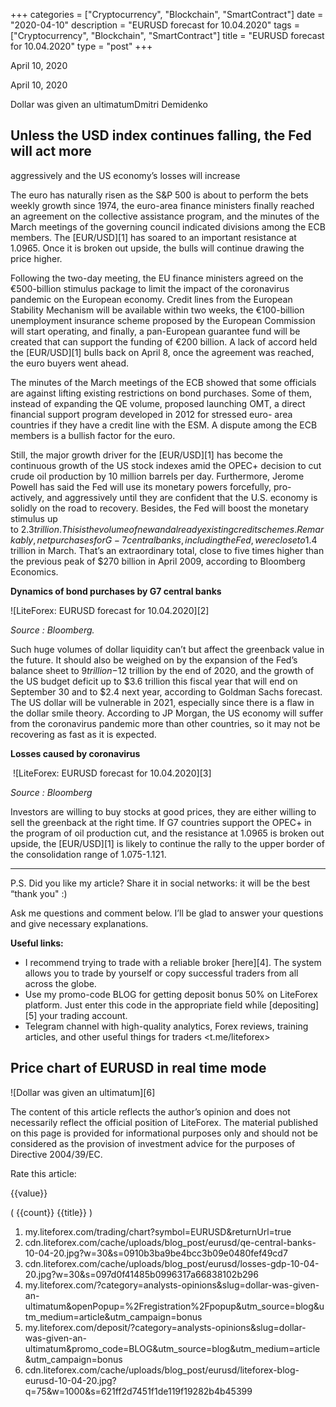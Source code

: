 +++
categories = ["Cryptocurrency", "Blockchain", "SmartContract"]
date = "2020-04-10"
description = "EURUSD forecast for 10.04.2020"
tags = ["Cryptocurrency", "Blockchain", "SmartContract"]
title = "EURUSD forecast for 10.04.2020"
type = "post"
+++

April 10, 2020

April 10, 2020

Dollar was given an ultimatumDmitri Demidenko

## Unless the USD index continues falling, the Fed will act more
aggressively and the US economy’s losses will increase

The euro has naturally risen as the S&P 500 is about to perform the bets
weekly growth since 1974, the euro-area finance ministers finally
reached an agreement on the collective assistance program, and the
minutes of the March meetings of the governing council indicated
divisions among the ECB members. The [EUR/USD][1] has soared to an
important resistance at 1.0965. Once it is broken out upside, the bulls
will continue drawing the price higher.

Following the two-day meeting, the EU finance ministers agreed on the
€500-billion stimulus package to limit the impact of the coronavirus
pandemic on the European economy. Credit lines from the European
Stability Mechanism will be available within two weeks, the €100-billion
unemployment insurance scheme proposed by the European Commission will
start operating, and finally, a pan-European guarantee fund will be
created that can support the funding of €200 billion. A lack of accord
held the [EUR/USD][1] bulls back on April 8, once the agreement was
reached, the euro buyers went ahead.

The minutes of the March meetings of the ECB showed that some officials
are against lifting existing restrictions on bond purchases. Some of
them, instead of expanding the QE volume, proposed launching OMT, a
direct financial support program developed in 2012 for stressed euro-
area countries if they have a credit line with the ESM. A dispute among
the ECB members is a bullish factor for the euro.

Still, the major growth driver for the [EUR/USD][1] has become the
continuous growth of the US stock indexes amid the OPEC+ decision to cut
crude oil production by 10 million barrels per day. Furthermore, Jerome
Powell has said the Fed will use its monetary powers forcefully, pro-
actively, and aggressively until they are confident that the U.S.
economy is solidly on the road to recovery. Besides, the Fed will boost
the monetary stimulus up to $2.3 trillion. This is the volume of new and
already existing credit schemes. Remarkably, net purchases for G-7
central banks, including the Fed, were close to $1.4 trillion in March.
That’s an extraordinary total, close to five times higher than the
previous peak of $270 billion in April 2009, according to Bloomberg
Economics.

 **Dynamics of bond purchases by G7 central banks**

![LiteForex: EURUSD forecast for 10.04.2020][2]

 _Source_ _: Bloomberg._

Such huge volumes of dollar liquidity can’t but affect the greenback
value in the future. It should also be weighed on by the expansion of
the Fed’s balance sheet to $9 trillion -$12 trillion by the end of 2020,
and the growth of the US budget deficit up to $3.6 trillion this fiscal
year that will end on September 30 and to $2.4 next year, according to
Goldman Sachs forecast. The US dollar will be vulnerable in 2021,
especially since there is a flaw in the dollar smile theory. According
to JP Morgan, the US economy will suffer from the coronavirus pandemic
more than other countries, so it may not be recovering as fast as it is
expected.

 **Losses caused by coronavirus**

 ![LiteForex: EURUSD forecast for 10.04.2020][3]

 _Source_ _: Bloomberg_

Investors are willing to buy stocks at good prices, they are either
willing to sell the greenback at the right time. If G7 countries support
the OPEC+ in the program of oil production cut, and the resistance at
1.0965 is broken out upside, the [EUR/USD][1] is likely to continue the
rally to the upper border of the consolidation range of 1.075-1.121.

* * *

P.S. Did you like my article? Share it in social networks: it will be
the best “thank you" :)

Ask me questions and comment below. I’ll be glad to answer your
questions and give necessary explanations.

 **Useful links:**

  * I recommend trying to trade with a reliable broker [here][4]. The system allows you to trade by yourself or copy successful traders from all across the globe.
  * Use my promo-code BLOG for getting deposit bonus 50% on LiteForex platform. Just enter this code in the appropriate field while [depositing][5] your trading account.
  * Telegram channel with high-quality analytics, Forex reviews, training articles, and other useful things for traders <t.me/liteforex>

## Price chart of EURUSD in real time mode

![Dollar was given an ultimatum][6]

The content of this article reflects the author’s opinion and does not
necessarily reflect the official position of LiteForex. The material
published on this page is provided for informational purposes only and
should not be considered as the provision of investment advice for the
purposes of Directive 2004/39/EC.

Rate this article:

{{value}}

( {{count}} {{title}} )

   1. my.liteforex.com/trading/chart?symbol=EURUSD&returnUrl=true
   2. cdn.liteforex.com/cache/uploads/blog_post/eurusd/qe-central-banks-10-04-20.jpg?w=30&s=0910b3ba9be4bcc3b09e0480fef49cd7
   3. cdn.liteforex.com/cache/uploads/blog_post/eurusd/losses-gdp-10-04-20.jpg?w=30&s=097d0f41485b0996317a66838102b296
   4. my.liteforex.com/?category=analysts-opinions&slug=dollar-was-given-an-ultimatum&openPopup=%2Fregistration%2Fpopup&utm_source=blog&utm_medium=article&utm_campaign=bonus
   5. my.liteforex.com/deposit/?category=analysts-opinions&slug=dollar-was-given-an-ultimatum&promo_code=BLOG&utm_source=blog&utm_medium=article&utm_campaign=bonus
   6. cdn.liteforex.com/cache/uploads/blog_post/eurusd/liteforex-blog-eurusd-10-04-20.jpg?q=75&w=1000&s=621ff2d7451f1de119f19282b4b45399